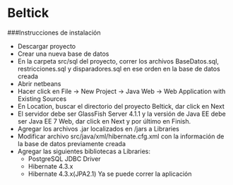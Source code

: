 # Beltick

###Instrucciones de instalación

- Descargar proyecto
- Crear una nueva base de datos
- En la carpeta src/sql del proyecto, correr los archivos BaseDatos.sql, restricciones.sql y disparadores.sql en ese orden en la base de datos creada
- Abrir netbeans
- Hacer click en File -> New Project -> Java Web -> Web Application with Existing Sources
- En Location, buscar el directorio del proyecto Beltick, dar click en Next
- El servidor debe ser GlassFish Server 4.1.1 y la versión de Java EE debe ser Java EE 7 Web, dar click en Next y por último en Finish.
- Agregar los archivos .jar localizados en /jars a Libraries
- Modificar archivo src/java/xml/hibernate.cfg.xml con la información de la base de datos previamente creada
- Agregar las siguientes bibliotecas a Libraries:
  - PostgreSQL JDBC Driver
  - Hibernate 4.3.x
  - Hibernate 4.3.x(JPA2.1)
Ya se puede correr la aplicación
